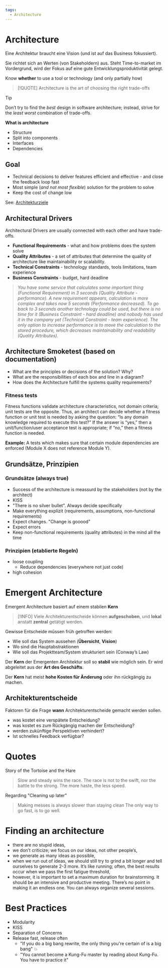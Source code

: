 ```yaml
---
tags:
  - Architecture
---
```


# Architecture

Eine Architektur braucht eine Vision (und ist auf das Business fokussiert).

Sie richtet sich an Werten (von Stakeholdern) aus. Steht Time-to-market im Vordergrund, wird der Fokus auf eine gute Entwicklungsproduktivität gelegt.

Know __whether__ to use a tool or technology (and only partially how)

>[!QUOTE] Architecture is the art of choosing the right trade-offs

> [!TIP]
> Don’t try to find the _best_ design in software architecture; instead, strive for the _least worst_ combination of trade-offs.

**What is architecture**

* Structure
* Split into components
* Interfaces
* Dependencies 

## Goal

* Technical decisions to deliver features efficient and effective - and close the feedback loop fast
* Most simple (_and not most flexible_) solution for the problem to solve
* Keep the cost of change low

See: [Architekturziele](isaqb.md#Architekturziele)

## Architectural Drivers

Architectural Drivers are usually connected with each other and have trade-offs.

- **Functional Requirements** - what and how problems does the system solve
- **Quality Attributes** - a set of attributes that determine the quality of architecture like maintainability or scalability.
- **Technical Constraints** - technology standards, tools limitations, team experience
- **Business Constraints** - budget, hard deadline

> _You have some service that calculates some important thing (Functional Requirement) in 3 seconds (Quality Attribute - performance). A new requirement appears, calculation is more complex and takes now 5 seconds (Performance decreased). To go back to 3 seconds another technology could be used, but there is no time for it (Business Constraint - hard deadline) and nobody has used it in the company yet (Technical Constraint - team experience). The only option to increase performance is to move the calculation to the stored procedure, which decreases maintainability and readability (Quality Attributes)._

## Architecture Smoketest (based on documentation)

* What are the principles or decisions of the solution? Why?
* What are the responsibilities of each box and line in a diagram?
* How does the Architecture fulfill the systems quality requirements?

### Fitness tests

Fitness functions validate architecture characteristics, not domain criteria; unit tests are the opposite. Thus, an architect can decide whether a fitness function or unit test is needed by asking the question: “Is any domain knowledge required to execute this test?” If the answer is “yes,” then a unit/function/user acceptance test is appropriate; if “no,” then a fitness function is needed.

**Example:**  A tests which makes sure that certain module dependencies are enforced (Module X does not reference Module Y). 

## Grundsätze, Prinzipien
### Grundsätze (always true)

* Success of the architecture is meassurd by the stakeholders (not by the architect)
* KISS
* "There is no silver bullet". Always decide specifically
* Make everything explizit (requirements, assumptions, non-functional requirements)
* Expect changes. "Change is gooood"
* Expect errors
* Keep non-functional requirements (quality attributes) in the mind all the time

### Prinzipien (etablierte Regeln)

* loose coupling
    * Reduce dependencies (everywhere not just code)
* high cohesion

# Emergent Architecture

Emergent Architecture basiert auf einem stabilen __Kern__

> [!INFO] Viele Architekturentscheide können __aufgeschoben__, und __lokal__ anstatt __zentral__ getätigt werden.

Gewisse Entscheide müssen früh getroffen werden:

* Wie soll das System aussehen (__Übersicht__, __Vision__)
* Wo sind die Hauptabstraktionen
* Wie soll das Projektteam/System strukturiert sein (Conway’s Law)

Der __Kern__ der Emergenten Architektur soll so __stabil__ wie möglich sein. Er wird abgeleitet aus der __Art des Geschäfts__.

Der __Kern__ hat meist __hohe Kosten für Änderung__ oder ihn rückgängig zu machen.

## Architekturentscheide

Faktoren für die Frage __wann__ Architekturentscheide gemacht werden sollen.

* was kostet eine verspätete Entscheidung?
* was kostet es zum Rückgängig machen der Entscheidung?
* werden zukünftige Perspektiven verhindert?
* Ist schnelles Feedback verfügbar?

# Quotes

Story of the Tortoise and the Hare

> Slow and steady wins the race.
> The race is not to the swift, nor the battle to the strong.
> The more haste, the less speed.


Regarding "Cleaning up later"

> Making messes is always slower than staying clean
> The only way to go fast, is to go well.

# Finding an architecture

- there are no stupid ideas,
- we don’t criticize; we focus on our ideas, not other people’s,
- we generate as many ideas as possible,
- when we run out of ideas, we should still try to grind a bit longer and tell ourselves to generate 2-3 more. It’s like running; often, the best results occur when we pass the first fatigue threshold,
- however, it is important to set a maximum duration for brainstorming. It should be an intensive and productive meeting. There’s no point in making it an endless one. You can always organize several sessions.

# Best Practices

- Modularity
- KISS
- Separation of Concerns
- Release fast, release often 
	- "If you do a big bang rewrite, the only thing you're certain of is  a big bang" 💥
	- "You cannot become a Kung-Fu master by reading about Kung-Fu. You have to practice it"